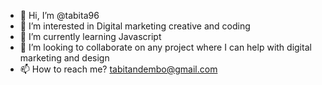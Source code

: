 - 👋 Hi, I’m @tabita96
- 👀 I’m interested in Digital marketing creative and coding 
- 🌱 I’m currently learning Javascript
- 💞️ I’m looking to collaborate on any project where I can help with digital marketing and design
- 📫 How to reach me? tabitandembo@gmail.com 

<!---
tabita96/tabita96 is a ✨ special ✨ repository because its `README.md` (this file) appears on your GitHub profile.
You can click the Preview link to take a look at your changes.
--->
